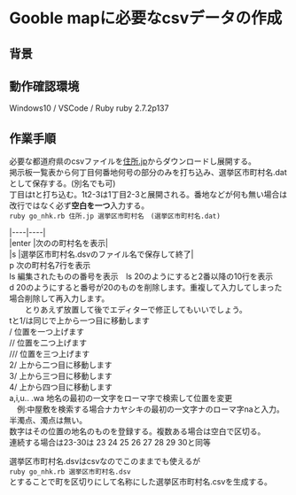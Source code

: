 # Gooble mapに必要なcsvデータの作成
## 背景
## 動作確認環境
Windows10 / VSCode / Ruby ruby 2.7.2p137
## 作業手順
必要な都道府県のcsvファイルを[住所.jp](http://jusyo.jp/csv/new.php)からダウンロードし展開する。  
掲示板一覧表から何丁目何番地何号の部分のみを打ち込み、選挙区市町村名.datとして保存する。(別名でも可)  
 丁目はtと打ち込む。1t2-3は1丁目2-3と展開される。番地などが何も無い場合は改行ではなく必ず**空白を一つ**入力する。  
```ruby go_nhk.rb 住所.jp 選挙区市町村名　(選挙区市町村名.dat)```  

|----|----|  
|enter |次のの町村名を表示|  
|s |選挙区市町村名.dsvのファイル名で保存して終了|  
p 次の町村名7行を表示  
ls 編集されたものの番号を表示　ls 20のようにすると2番以降の10行を表示  
d 20のようにすると番号が20のものを削除します。重複して入力してしまった場合削除して再入力します。  
　　とりあえず放置して後でエディターで修正してもいいでしょう。  
tと1/は同じで上から一つ目に移動します  
/ 位置を一つ上げます  
// 位置を二つ上げます  
/// 位置を三つ上げます  
2/ 上から二つ目に移動します  
3/ 上から三つ目に移動します  
4/ 上から四つ目に移動します  
a,i,u.. .wa 地名の最初の一文字をローマ字で検索して位置を変更  
　例:中屋敷を検索する場合ナカヤシキの最初の一文字ナのローマ字naと入力。半濁点、濁点は無い。  
数字はその位置の地名のものを登録する。複数ある場合は空白で区切る。  
連続する場合は23-30は 23 24 25 26 27 28 29 30と同等  

選挙区市町村名.dsvはcsvなのでこのままでも使えるが  
```ruby go_nhk.rb 選挙区市町村名.dsv```  
とすることで町を区切りにして名称にした選挙区市町村名.csvを生成する。  
